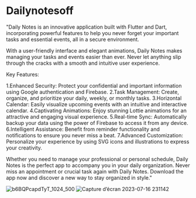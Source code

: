 # Dailynotesoff
"Daily Notes is an innovative application built with Flutter and Dart, incorporating powerful features to help you never forget your important tasks and essential events, all in a secure environment.

With a user-friendly interface and elegant animations, Daily Notes makes managing your tasks and events easier than ever. Never let anything slip through the cracks with a smooth and intuitive user experience.

Key Features:

1.Enhanced Security: Protect your confidential and important information using Google authentication and Firebase.
2.Task Management: Create, organize, and prioritize your daily, weekly, or monthly tasks.
3.Horizontal Calendar: Easily visualize upcoming events with an intuitive and interactive calendar.
4.Captivating Animations: Enjoy stunning Lottie animations for an attractive and engaging visual experience.
5.Real-time Sync: Automatically backup your data using the power of Firebase to access it from any device.
6.Intelligent Assistance: Benefit from reminder functionality and notifications to ensure you never miss a beat.
7.Advanced Customization: Personalize your experience by using SVG icons and illustrations to express your creativity.

Whether you need to manage your professional or personal schedule, Daily Notes is the perfect app to accompany you in your daily organization. Never miss an appointment or crucial task again with Daily Notes. Download the app now and discover a new way to stay organized in style."

![b6BQPcapdTyT_1024_500](https://github.com/ChiccOussama/Dailynotesoff/assets/36731728/a3f8c46f-afe5-4bc6-b267-468f5917a421)
![Capture d’écran 2023-07-16 231142](https://github.com/ChiccOussama/Dailynotesoff/assets/36731728/b7e017ad-bb06-4b62-8a8b-08c286e4ddbe)
